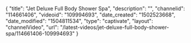 {
    "title": "Jet Deluxe Full Body Shower Spa",
    "description": "",
    "channelid": "114661406",
    "videoid": "109994693",
    "date_created": "1502523668",
    "date_modified": "1504811534",
    "type": "captivate",
    "layout": "channelVideo",
    "url": "\/latest-videos\/jet-deluxe-full-body-shower-spa\/114661406-109994693"
}